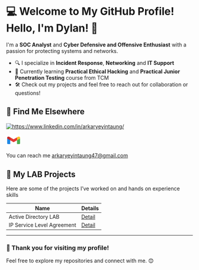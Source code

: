 # 💻 Welcome to My GitHub Profile! Hello, I'm Dylan! 👋

I'm a **SOC Analyst** and **Cyber Defensive and Offensive Enthusiast** with a passion for protecting systems and networks.  

- 🔍 I specialize in **Incident Response**, **Networking** and **IT Support** 
- 🌱 Currently learning **Practical Ethical Hacking** and **Practical Junior Penetration Testing** course from TCM
- 🛠️ Check out my projects and feel free to reach out for collaboration or questions!  

🔗 **Find Me Elsewhere**  
-
<a href="https://www.linkedin.com/in/arkaryeyintaung/" target="blank"><img align="center" src="https://raw.githubusercontent.com/rahuldkjain/github-profile-readme-generator/master/src/images/icons/Social/linked-in-alt.svg" alt="https://www.linkedin.com/in/arkaryeyintaung/" height="30" width="40" /> </a>
</p>

<p align="left">
  <a href="mailto:your-email@gmail.com" target="_blank">
    <img src="https://raw.githubusercontent.com/rahuldkjain/github-profile-readme-generator/master/src/images/icons/Social/gmail.svg" alt="Gmail" height="30" width="40" />
  </a>
</p>

You can reach me arkaryeyintaung47@gmail.com

## 🚀 My LAB Projects
Here are some of the projects I’ve worked on and hands on experience skills

| **Name**      | **Details**               |
|---------------|---------------------------|
| Active Directory LAB           | [Detail](https://github.com/arkaryeyintaung/Active-Directory-LAB)|
| IP Service Level Agreement | [Detail](https://github.com/arkaryeyintaung/IP_Service_Level_Agreement) |

---

### 🌟 Thank you for visiting my profile!  
Feel free to explore my repositories and connect with me. 😊
